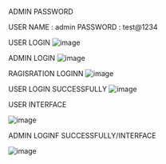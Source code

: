 
ADMIN PASSWORD 

USER NAME :  admin 
PASSWORD :  test@1234






USER LOGIN
![image](https://github.com/user-attachments/assets/ad9f76f8-69e8-424c-b39e-efcb716c556b)

ADMIN LOGIN
![image](https://github.com/user-attachments/assets/a5b5f3a6-dd6f-40be-93be-76491c285b45)


RAGISRATION LOGINN
![image](https://github.com/user-attachments/assets/90d921bf-2649-4dfd-be67-5567d03f10af)


 USER LOGIN SUCCESSFULLY
![image](https://github.com/user-attachments/assets/76a8f20d-e3f1-4a01-842b-19830718ebde)


USER INTERFACE

![image](https://github.com/user-attachments/assets/43523cd4-c9a5-42cd-9368-0a0ded5e758a)



ADMIN LOGINF SUCCESSFULLY/INTERFACE


![image](https://github.com/user-attachments/assets/8f148a8f-77b7-4c84-9410-05d3cd30d4e5)





